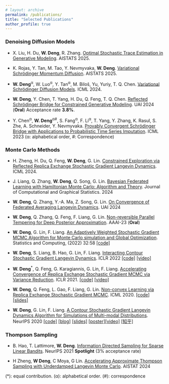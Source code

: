 ```yaml
---
# layout: archive
permalink: /publications/
title: "Selected Publications"
author_profile: true
---
```


### Denoising Diffusion Models

* X. Liu, H. Du, **W. Deng**, R. Zhang. [Optimal Stochastic Trace Estimation in Generative Modeling](https://arxiv.org/abs/2401.03228). AISTATS 2025.

* K. Rojas, Y. Tan, M. Tao, Y. Nevmyvaka, **W. Deng**. [Variational Schrödinger Momentum Diffusion](https://arxiv.org/pdf/2501.16675). AISTATS 2025.

* **W. Deng**<sup>α</sup>, W. Luo<sup>α</sup>, Y. Tan<sup>α</sup>, M. Biloš, Yu, Yuriy, T. Q. Chen. [Variational Schrödinger Diffusion Models](https://arxiv.org/pdf/2405.04795). ICML 2024. 

* **W. Deng**, Y. Chen, T. Yang, H. Du, Q. Feng, T. Q. Chen. [Reflected Schrödinger Bridge for Constrained Generative Modeling](https://arxiv.org/abs/2401.03228). UAI 2024 (**Oral**) Acceptance rate **3.8%**.


* Y. Chen<sup>α</sup>, **W. Deng**<sup>α</sup><sup>#</sup>, S. Fang<sup>α</sup>, F. Li<sup>α</sup>, T. Yang, Y. Zhang, K. Rasul, S. Zhe, A. Schneider, Y. Nevmyvaka. [Provably Convergent Schrödinger Bridge with Applications to Probabilistic Time Series Imputation](https://arxiv.org/pdf/2305.07247). ICML 2023 (α: alphabetical order, #: Correspondence)



### Monte Carlo Methods

* H. Zheng, H. Du, Q. Feng, **W. Deng**, G. Lin. [Constrained Exploration via Reflected Replica Exchange Stochastic Gradient Langevin Dynamics](https://arxiv.org/pdf/2405.07839). ICML 2024. 

* J. Liang, Q. Zhang, **W. Deng**, Q. Song, G. Lin. [Bayesian Federated Learning with Hamiltonian Monte Carlo: Algorithm and Theory](https://arxiv.org/pdf/2407.06935). Journal of Computational and Graphical Statistics. 2024

* **W. Deng**, Q. Zhang, Y.-A. Ma, Z. Song, G. Lin. [On Convergence of Federated Averaging Langevin Dynamics](https://arxiv.org/pdf/2112.05120.pdf). UAI 2024

* **W. Deng**, Q. Zhang, Q. Feng, F. Liang, G. Lin. [Non-reversible Parallel Tempering for Deep Posterior Approximation](https://arxiv.org/pdf/2211.10837.pdf). AAAI-23 (**Oral**)

* **W. Deng**, G. Lin, F. Liang. [An Adaptively Weighted Stochastic Gradient MCMC Algorithm for Monte Carlo simulation and Global Optimization](https://link.springer.com/epdf/10.1007/s11222-022-10120-3?sharing_token=3D38cUKCcTFwSnC9tCumefe4RwlQNchNByi7wbcMAY5wU6YiY0TlM_GKKke2kamOPjMBvVXx8MgkcpmS8OGmuzOCh2eHt8iYVjbUfb8rmQwWWTeCWeZPq4aH8jFXlvv6zduuChKpiW0iM9BB02fHctPD5gZFj3jBGqfPzBAyIIE%3D). Statistics and Computing, (2022) 32:58 [\[code\]](https://github.com/WayneDW/Global-optimization-via-an-adaptively-weighted-stochastic-gradient-MCMC)


* **W. Deng**, S. Liang, B. Hao, G. Lin, F. Liang. [Interacting Contour Stochastic Gradient Langevin Dynamics](https://openreview.net/forum?id=IK9ap6nxXr2). ICLR 2022 [\[code\]](https://github.com/WayneDW/Interacting-Contour-Stochastic-Gradient-Langevin-Dynamics) [\[video\]](https://recorder-v3.slideslive.com/#/share?share=62539&s=f9dd1749-50cd-4bf3-a1d8-d0ebe752bf37)


* **W. Deng**<sup>*</sup>, Q. Feng, G. Karagiannis, G. Lin, F. Liang. [Accelerating Convergence of Replica Exchange Stochastic Gradient MCMC via Variance Reduction](https://openreview.net/pdf?id=iOnhIy-a-0n). ICLR 2021. [\[code\]](https://github.com/WayneDW/Variance_Reduced_Replica_Exchange_SGMCMC) [\[video\]](https://slideslive.com/38954013/accelerating-convergence-of-replica-exchange-stochastic-gradient-mcmc-via-variance-reduction?ref=speaker-30773-latest)

* **W. Deng**, Q. Feng, L. Gao, F. Liang, G. Lin. [Non-convex Learning via Replica Exchange Stochastic Gradient MCMC](https://arxiv.org/pdf/2008.05367.pdf). ICML 2020. [\[code\]](https://github.com/gaoliyao/Replica_Exchange_Stochastic_Gradient_MCMC) [\[slides\]](https://icml.cc/media/Slides/icml/2020/virtual(no-parent)-16-15-00UTC-6023-non-convex_lear.pdf)

* **W. Deng**, G. Lin, F. Liang. [A Contour Stochastic Gradient Langevin Dynamics Algorithm for Simulations of Multi-modal Distributions](https://arxiv.org/pdf/2010.09800.pdf). NeurIPS 2020 [\[code\]](https://github.com/WayneDW/Contour-Stochastic-Gradient-Langevin-Dynamics) [\[blog\]](https://waynedw.github.io/posts/CSGLD/) [\[slides\]](https://github.com/WayneDW/Contour-Stochastic-Gradient-Langevin-Dynamics/blob/master/figures/slides.pdf) [\[poster\]](https://github.com/WayneDW/Contour-Stochastic-Gradient-Langevin-Dynamics/blob/master/figures/CSGLD_poster.pdf)[\[video\]](https://slideslive.com/38936402/a-contour-stochastic-gradient-langevin-dynamics-algorithm-for-simulations-of-multimodal-distributions) [\[知乎\]](https://zhuanlan.zhihu.com/p/267633636)


### Thompson Sampling

* B. Hao, T. Lattimore, **W. Deng**. [Information Directed Sampling for Sparse Linear Bandits](https://arxiv.org/abs/2105.14267). NeurIPS 2021 **Spotlight** (3% acceptance rate)

* H Zheng, **W Deng**, C Moya, G Lin. [Accelerating Approximate Thompson Sampling with Underdamped Langevin Monte Carlo](https://arxiv.org/abs/2401.11665). AISTAT 2024

<!-- ### Sparse Deep Learning and Applications

* **W. Deng**, X. Zhang, F. Liang, G. Lin. [An Adaptive Empirical Bayesian Method for Sparse Deep Learning](https://arxiv.org/pdf/1910.10791.pdf). NeurIPS 2019 [\[code\]](https://github.com/WayneDW/Bayesian-Sparse-Deep-Learning)

* **W. Deng**, J. Pan, T. Zhou, D. Kong, A. Flores, G. Lin. [DeepLight: Deep Lightweight Feature Interactions for Accelerating CTR Predictions in Ad Serving](https://arxiv.org/pdf/2002.06987.pdf). WSDM 2021 [\[code\]](https://github.com/WayneDW/DeepLight_Deep-Lightweight-Feature-Interactions) ![PWC](https://img.shields.io/endpoint.svg?url=https://paperswithcode.com/badge/a-sparse-deep-factorization-machine-for/click-through-rate-prediction-on-criteo)

* Y. Wang, **W. Deng**, G. Lin. [An Adaptive Hessian Approximated Stochastic Gradient MCMC Method](https://www.sciencedirect.com/science/article/pii/S0021999121000425?dgcid=coauthor). Journal of Computational Physics. Vol 432, 2021. -->




(*): equal contribution.
(α): alphabetical order.
(#): correspondence
